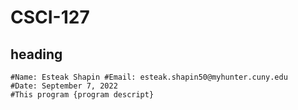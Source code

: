 # CSCI-127

## heading

```
#Name: Esteak Shapin #Email: esteak.shapin50@myhunter.cuny.edu
#Date: September 7, 2022
#This program {program descript}
```
